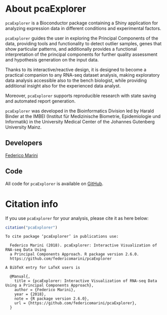 # About pcaExplorer

`pcaExplorer` is a Bioconductor package containing a Shiny application for
analyzing expression data in different conditions and experimental factors. 

`pcaExplorer` guides the user in exploring the Principal Components of the data, 
providing tools and functionality to detect outlier samples, genes that show 
particular patterns, and additionally provides a functional interpretation of 
the principal components for further quality assessment and hypothesis generation
on the input data. 

Thanks to its interactive/reactive design, it is designed to become a practical
companion to any RNA-seq dataset analysis, making exploratory data analysis 
accessible also to the bench biologist, while providing additional insight also
for the experienced data analyst.

Moreover, `pcaExplorer` supports reproducible research with state saving and automated 
report generation. 

`pcaExplorer` was developed in the Bioinformatics Division led by Harald Binder 
at the IMBEI (Institut für Medizinische Biometrie, Epidemiologie und Informatik) 
in the University Medical Center of the Johannes Gutenberg University Mainz.




## Developers

<a href="mailto:marinif@uni-mainz.de" class="btn btn-primary">Federico Marini</a>

## Code

All code for `pcaExplorer` is available on 
<a href="https://github.com/federicomarini/pcaExplorer" target="_blank">GitHub</a>.


# Citation info

If you use `pcaExplorer` for your analysis, please cite it as here below:


```r
citation("pcaExplorer")
```

```
To cite package ‘pcaExplorer’ in publications use:

  Federico Marini (2018). pcaExplorer: Interactive Visualization of RNA-seq Data Using
  a Principal Components Approach. R package version 2.6.0.
  https://github.com/federicomarini/pcaExplorer

A BibTeX entry for LaTeX users is

  @Manual{,
    title = {pcaExplorer: Interactive Visualization of RNA-seq Data Using a Principal Components Approach},
    author = {Federico Marini},
    year = {2018},
    note = {R package version 2.6.0},
    url = {https://github.com/federicomarini/pcaExplorer},
  }
```



